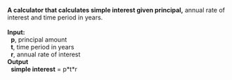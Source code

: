 <strong>A calculator that calculates simple interest given principal,</strong> annual rate of interest and time period in years.<br>
<br>
<strong>Input:</strong> <br>
&nbsp;   <strong>p</strong>, principal amount <br>
&nbsp;   <strong>t</strong>, time period in years <br>
&nbsp;   <strong>r</strong>, annual rate of interest <br>
<strong>Output</strong> <br>
&nbsp;   <strong>simple interest</strong> = p\*t\*r

